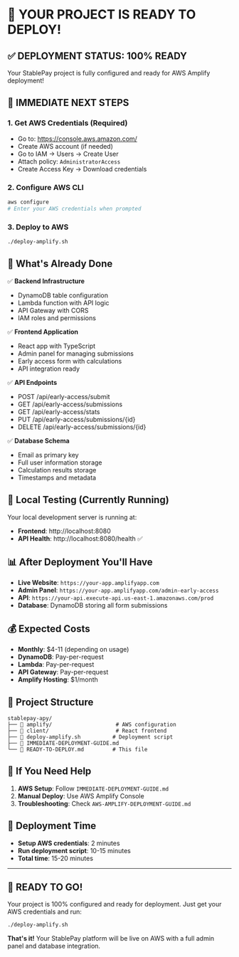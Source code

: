 # 🎉 **YOUR PROJECT IS READY TO DEPLOY!**

## ✅ **DEPLOYMENT STATUS: 100% READY**

Your StablePay project is fully configured and ready for AWS Amplify deployment!

## 🚀 **IMMEDIATE NEXT STEPS**

### **1. Get AWS Credentials (Required)**
- Go to: https://console.aws.amazon.com/
- Create AWS account (if needed)
- Go to IAM → Users → Create User
- Attach policy: `AdministratorAccess`
- Create Access Key → Download credentials

### **2. Configure AWS CLI**
```bash
aws configure
# Enter your AWS credentials when prompted
```

### **3. Deploy to AWS**
```bash
./deploy-amplify.sh
```

## 🎯 **What's Already Done**

✅ **Backend Infrastructure**
- DynamoDB table configuration
- Lambda function with API logic
- API Gateway with CORS
- IAM roles and permissions

✅ **Frontend Application**
- React app with TypeScript
- Admin panel for managing submissions
- Early access form with calculations
- API integration ready

✅ **API Endpoints**
- POST /api/early-access/submit
- GET /api/early-access/submissions
- GET /api/early-access/stats
- PUT /api/early-access/submissions/{id}
- DELETE /api/early-access/submissions/{id}

✅ **Database Schema**
- Email as primary key
- Full user information storage
- Calculation results storage
- Timestamps and metadata

## 🧪 **Local Testing (Currently Running)**

Your local development server is running at:
- **Frontend**: http://localhost:8080
- **API Health**: http://localhost:8080/health ✅

## 📊 **After Deployment You'll Have**

- **Live Website**: `https://your-app.amplifyapp.com`
- **Admin Panel**: `https://your-app.amplifyapp.com/admin-early-access`
- **API**: `https://your-api.execute-api.us-east-1.amazonaws.com/prod`
- **Database**: DynamoDB storing all form submissions

## 💰 **Expected Costs**

- **Monthly**: $4-11 (depending on usage)
- **DynamoDB**: Pay-per-request
- **Lambda**: Pay-per-request
- **API Gateway**: Pay-per-request
- **Amplify Hosting**: $1/month

## 🔧 **Project Structure**

```
stablepay-apy/
├── 📁 amplify/                    # AWS configuration
├── 📁 client/                     # React frontend
├── 📄 deploy-amplify.sh          # Deployment script
├── 📄 IMMEDIATE-DEPLOYMENT-GUIDE.md
└── 📄 READY-TO-DEPLOY.md         # This file
```

## 🚨 **If You Need Help**

1. **AWS Setup**: Follow `IMMEDIATE-DEPLOYMENT-GUIDE.md`
2. **Manual Deploy**: Use AWS Amplify Console
3. **Troubleshooting**: Check `AWS-AMPLIFY-DEPLOYMENT-GUIDE.md`

## 🎯 **Deployment Time**

- **Setup AWS credentials**: 2 minutes
- **Run deployment script**: 10-15 minutes
- **Total time**: 15-20 minutes

---

## 🚀 **READY TO GO!**

Your project is 100% configured and ready for deployment. Just get your AWS credentials and run:

```bash
./deploy-amplify.sh
```

**That's it!** Your StablePay platform will be live on AWS with a full admin panel and database integration.
